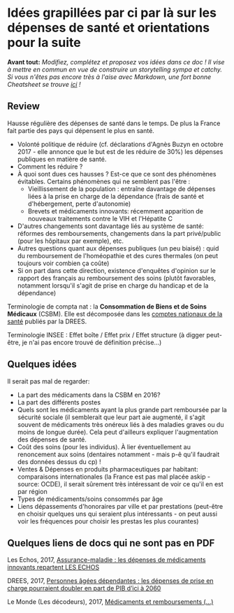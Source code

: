 # Idées grapillées par ci par là sur les dépenses de santé et orientations pour la suite

**Avant tout:** *Modifiez, complétez et proposez vos idées dans ce doc ! Il vise à mettre en commun en vue de construire un storytelling sympa et catchy. Si vous n'êtes pas encore très à l'aise avec Markdown, une fort bonne Cheatsheet se trouve [ici](https://github.com/adam-p/markdown-here/wiki/Markdown-Cheatsheet) !* 

## Review
Hausse régulière des dépenses de santé dans le temps. De plus la France fait partie des pays qui dépensent le plus en santé. 
* Volonté politique de réduire (cf. déclarations d'Agnès Buzyn en octobre 2017 - elle annonce que le but est de les réduire de 30%) les dépenses publiques en matière de santé.
* Comment les réduire ? 
* À quoi sont dues ces hausses ? Est-ce que ce sont des phénomènes évitables. Certains phénomènes qui ne semblent pas l'être :
    *  Vieillissement de la population : entraîne davantage de dépenses liées à la prise en charge de la dépendance (frais de santé et d'hébergement, perte d'autonomie)
    *  Brevets et médicaments innovants: récemment apparition de nouveaux traitements contre le VIH et l'Hépatite C
* D'autres changements sont davantage liés au système de santé: réformes des remboursements, changements dans la part privé/public (pour les hôpitaux par exemple),  etc. 
* Autres questions quant aux dépenses publiques (un peu biaisé) : quid du remboursement de l'homéopathie et des cures thermales (on peut toujours voir combien ça coûte)
* Si on part dans cette direction, existence d'enquêtes d'opinion sur le rapport des français au remboursement des soins (plutôt favorables, notamment lorsqu'il s'agit de prise en charge du handicap et de la dépendance)

Terminologie de compta nat : la **Consommation de Biens et de Soins Médicaux** (CSBM). Elle est décomposée dans les [comptes nationaux de la santé](http://www.ecosante.fr/index2.php?base=DEPA&langh=FRA&langs=FRA) publiés par la DREES.

Terminologie INSEE : Effet boîte / Effet prix / Effet structure (à digger peut-être, je n'ai pas encore trouvé de définition précise...)

## Quelques idées
Il serait pas mal de regarder: 
* La part des médicaments dans la CSBM en 2016?
* La part des différents postes
* Quels sont les médicaments ayant la plus grande part remboursée par la sécurité sociale (il semblerait que leur part aie augmenté, il s'agit souvent de médicaments très onéreux liés à des maladies graves ou du moins de longue durée). Cela peut d'ailleurs expliquer l'augmentation des dépenses de santé.
* Coût des soins (pour les individus). À lier éventuellement au renoncement aux soins (dentaires notamment - mais p-ê qu'il faudrait des données dessus du cp) ! 
* Ventes & Dépenses en produits pharmaceutiques par habitant: comparaisons internationales (la France est pas mal placée askip - source: OCDE), il serait sûrement très intéressant de voir ce qu'il en est par région
* Types de médicaments/soins consommés par âge
* Liens dépassements d'honoraires par ville et par prestations (peut-être en choisir quelques uns qui seraient plus intéressants - on peut aussi voir les fréquences pour choisir les prestas les plus courantes) 

## Quelques liens de docs qui ne sont pas en PDF

Les Echos, 2017, [Assurance-maladie : les dépenses de médicaments innovants repartent
LES ECHOS](https://www.lesechos.fr/26/04/2017/LesEchos/22433-021-ECH_assurance-maladie---les-depenses-de-medicaments-innovants-repartent.htm#)

DREES, 2017, [Personnes âgées dépendantes : les dépenses de prise en charge pourraient doubler en part de PIB d’ici à 2060](http://drees.solidarites-sante.gouv.fr/etudes-et-statistiques/publications/etudes-et-resultats/article/personnes-agees-dependantes-les-depenses-de-prise-en-charge-pourraient-doubler)


Le Monde (Les décodeurs), 2017, [Médicaments et remboursements (...)](http://www.lemonde.fr/les-decodeurs/article/2017/11/28/medicaments-et-remboursements-la-base-de-donnees-open-medic-en-6-points_5221378_4355770.html)

